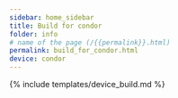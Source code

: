 ```yaml
---
sidebar: home_sidebar
title: Build for condor
folder: info
# name of the page (/{{permalink}}.html)
permalink: build_for_condor.html
device: condor
---
```

{% include templates/device_build.md %}
